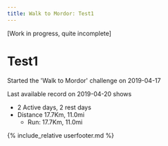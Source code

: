 ```yaml
---
title: Walk to Mordor: Test1
---
```


\[Work in progress, quite incomplete\]

# Test1

Started the 'Walk to Mordor' challenge on 2019-04-17

Last available record on 2019-04-20 shows
* 2 Active days, 2 rest days
* Distance 17.7Km, 11.0mi
  * Run: 17.7Km, 11.0mi

{% include_relative userfooter.md %}
